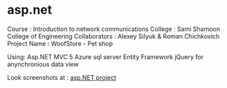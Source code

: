 # asp.net
Course        : Introduction to network communications
College       : Sami Shamoon College of Engineering
Collaborators : Alexey Silyuk & Roman Chichkovich
Project Name  : WoofStore - Pet shop

Using:
  Asp.NET MVC 5
  Azure sql server
  Entity Framework
  jQuery for anynchronious data view
  
 Look screenshots at : [asp.NET project](https://dayar.net/asp-project/)
  
 
  
